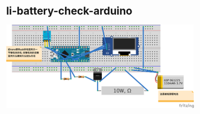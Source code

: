 # li-battery-check-arduino
![alt text](https://raw.githubusercontent.com/jobpassion/li-battery-check-arduino/69d9e252a91902c848766d586ae0ab8cbbe22233/li-battery_bb.png)
